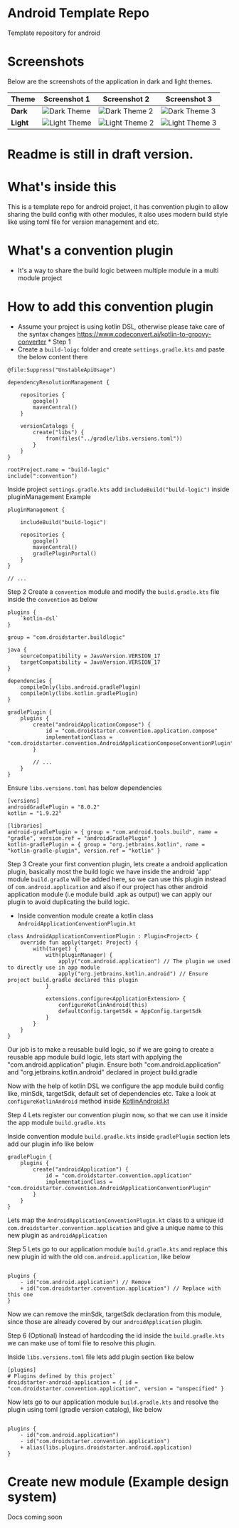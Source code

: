 # Android Template Repo
Template repository for android

# Screenshots

Below are the screenshots of the application in dark and light themes.

| Theme     | Screenshot 1                               | Screenshot 2                                   | Screenshot 3                                   |
|-----------|--------------------------------------------|------------------------------------------------|------------------------------------------------|
| **Dark**  | ![Dark Theme](docs/home_screen_dark.png)   | ![Dark Theme 2](docs/home_screen_dark_2.png)   | ![Dark Theme 3](docs/home_screen_dark_3.png)   |
| **Light** | ![Light Theme](docs/home_screen_light.png) | ![Light Theme 2](docs/home_screen_light_2.png) | ![Light Theme 3](docs/home_screen_light_3.png) |

# Readme is still in draft version.

# What's inside this

This is a template repo for android project, it has convention plugin to allow sharing the build config with other
modules, it also uses modern build style like using toml file for version management and etc.

# What's a convention plugin

* It's a way to share the build logic between multiple module in a multi module project

# How to add this convention plugin

* Assume your project is using kotlin DSL, otherwise please take care of the syntax
  changes https://www.codeconvert.ai/kotlin-to-groovy-converter *
  Step 1
* Create a `build-loigc` folder and create `settings.gradle.kts` and paste the below content there

```
@file:Suppress("UnstableApiUsage")

dependencyResolutionManagement {

    repositories {
        google()
        mavenCentral()
    }

    versionCatalogs {
        create("libs") {
            from(files("../gradle/libs.versions.toml"))
        }
    }
}

rootProject.name = "build-logic"
include(":convention")

```

Inside project `settings.gradle.kts` add `includeBuild("build-logic")` inside pluginManagement
Example

```
pluginManagement {

    includeBuild("build-logic")

    repositories {
        google()
        mavenCentral()
        gradlePluginPortal()
    }
}

// ...
```

Step 2
Create a `convention` module and modify the `build.gradle.kts` file inside the `convention` as below

```
plugins {
    `kotlin-dsl`
}

group = "com.droidstarter.buildlogic"

java {
    sourceCompatibility = JavaVersion.VERSION_17
    targetCompatibility = JavaVersion.VERSION_17
}

dependencies {
    compileOnly(libs.android.gradlePlugin)
    compileOnly(libs.kotlin.gradlePlugin)
}

gradlePlugin {
    plugins {
        create("androidApplicationCompose") {
            id = "com.droidstarter.convention.application.compose"
            implementationClass = "com.droidstarter.convention.AndroidApplicationComposeConventionPlugin"
        }

        // ...
    }
}
```

Ensure `libs.versions.toml` has below dependencies

```
[versions]
androidGradlePlugin = "8.0.2"
kotlin = "1.9.22"

[libraries]
android-gradlePlugin = { group = "com.android.tools.build", name = "gradle", version.ref = "androidGradlePlugin" }
kotlin-gradlePlugin = { group = "org.jetbrains.kotlin", name = "kotlin-gradle-plugin", version.ref = "kotlin" }
```

Step 3
Create your first convention plugin, lets create a android application plugin, basically most the build logic we
have inside the android 'app' module `build.gradle` will be added here, so we can use this plugin instead of
`com.android.application` and also if our project has other android application module (i.e module build .apk as
output) we can apply our plugin to avoid duplicating the build logic.

* Inside convention module create a kotlin class `AndroidApplicationConventionPlugin.kt`

```
class AndroidApplicationConventionPlugin : Plugin<Project> {
    override fun apply(target: Project) {
        with(target) {
            with(pluginManager) {
                apply("com.android.application") // The plugin we used to directly use in app module
                apply("org.jetbrains.kotlin.android") // Ensure project build.gradle declared this plugin
            }

            extensions.configure<ApplicationExtension> {
                configureKotlinAndroid(this)
                defaultConfig.targetSdk = AppConfig.targetSdk
            }
        }
    }
}
```

Our job is to make a reusable build logic, so if we are going to create a reusable app module build logic, lets
start with applying the "com.android.application" plugin.
Ensure both "com.android.application" and "org.jetbrains.kotlin.android" declared in project build.gradle

Now with the help of kotlin DSL we configure the app module build config like, minSdk, targetSdk, default set of
dependencies etc. Take a look at `configureKotlinAndroid` method
inside [KotlinAndroid.kt](build-logic%2Fconvention%2Fsrc%2Fmain%2Fkotlin%2Fcom%2Fdroidstarter%2Fsupport%2FKotlinAndroid.kt)

Step 4
Lets register our convention plugin now, so that we can use it inside the app module `build.gradle.kts`

Inside convention module `build.gradle.kts` inside `gradlePlugin` section lets add our plugin info like below

```
gradlePlugin {
    plugins {
        create("androidApplication") {
            id = "com.droidstarter.convention.application"
            implementationClass = "com.droidstarter.convention.AndroidApplicationConventionPlugin"
        }
    }
}
```

Lets map the `AndroidApplicationConventionPlugin.kt` class to a unique id `com.droidstarter.convention.application`
and give a unique name to this new plugin as `androidApplication`

Step 5
Lets go to our application module `build.gradle.kts` and replace this new plugin id with the old
`com.android.application`, like below

```

plugins {
    - id("com.android.application") // Remove
    + id("com.droidstarter.convention.application") // Replace with this one
}
```

Now we can remove the minSdk, targetSdk declaration from this module, since those are already covered by our
`androidApplication` plugin.

Step 6 (Optional)
Instead of hardcoding the id inside the `build.gradle.kts` we can make use of toml file to resolve this plugin.

Inside `libs.versions.toml` file lets add plugin section like below

```
[plugins]
# Plugins defined by this project`
droidstarter-android-application = { id = "com.droidstarter.convention.application", version = "unspecified" }

```

Now lets go to our application module `build.gradle.kts` and resolve the plugin using toml (gradle version catalog),
like below

```

plugins {
    - id("com.android.application")
    - id("com.droidstarter.convention.application")
    + alias(libs.plugins.droidstarter.android.application)
}
```

# Create new module (Example design system)

Docs coming soon